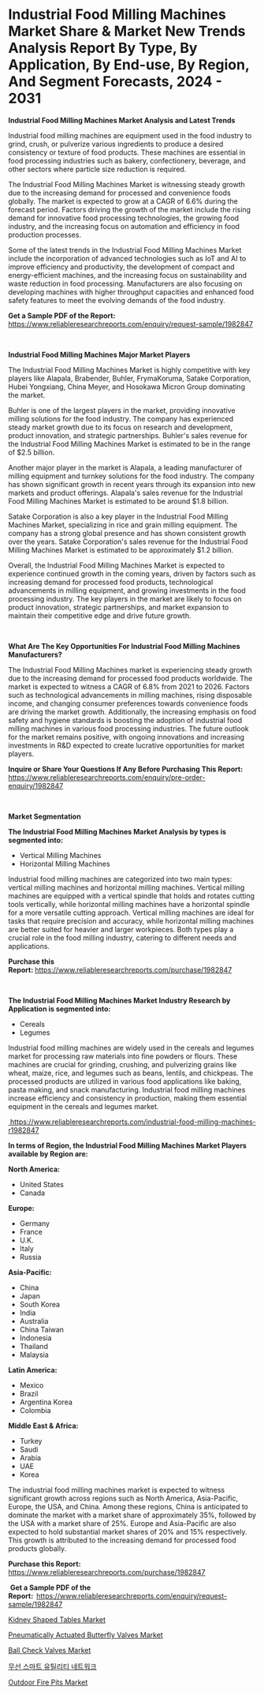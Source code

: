 <p><h1>Industrial Food Milling Machines Market Share & Market New Trends Analysis Report By Type, By Application, By End-use, By Region, And Segment Forecasts, 2024 - 2031</h1></p><p><strong>Industrial Food Milling Machines Market Analysis and Latest Trends</strong></p>
<p><p>Industrial food milling machines are equipment used in the food industry to grind, crush, or pulverize various ingredients to produce a desired consistency or texture of food products. These machines are essential in food processing industries such as bakery, confectionery, beverage, and other sectors where particle size reduction is required.</p><p>The Industrial Food Milling Machines Market is witnessing steady growth due to the increasing demand for processed and convenience foods globally. The market is expected to grow at a CAGR of 6.6% during the forecast period. Factors driving the growth of the market include the rising demand for innovative food processing technologies, the growing food industry, and the increasing focus on automation and efficiency in food production processes.</p><p>Some of the latest trends in the Industrial Food Milling Machines Market include the incorporation of advanced technologies such as IoT and AI to improve efficiency and productivity, the development of compact and energy-efficient machines, and the increasing focus on sustainability and waste reduction in food processing. Manufacturers are also focusing on developing machines with higher throughput capacities and enhanced food safety features to meet the evolving demands of the food industry.</p></p>
<p><strong>Get a Sample PDF of the Report:&nbsp;</strong> <a href="https://www.reliableresearchreports.com/enquiry/request-sample/1982847">https://www.reliableresearchreports.com/enquiry/request-sample/1982847</a></p>
<p>&nbsp;</p>
<p><strong>Industrial Food Milling Machines Major Market Players</strong></p>
<p><p>The Industrial Food Milling Machines Market is highly competitive with key players like Alapala, Brabender, Buhler, FrymaKoruma, Satake Corporation, Hubei Yongxiang, China Meyer, and Hosokawa Micron Group dominating the market. </p><p>Buhler is one of the largest players in the market, providing innovative milling solutions for the food industry. The company has experienced steady market growth due to its focus on research and development, product innovation, and strategic partnerships. Buhler's sales revenue for the Industrial Food Milling Machines Market is estimated to be in the range of $2.5 billion.</p><p>Another major player in the market is Alapala, a leading manufacturer of milling equipment and turnkey solutions for the food industry. The company has shown significant growth in recent years through its expansion into new markets and product offerings. Alapala's sales revenue for the Industrial Food Milling Machines Market is estimated to be around $1.8 billion.</p><p>Satake Corporation is also a key player in the Industrial Food Milling Machines Market, specializing in rice and grain milling equipment. The company has a strong global presence and has shown consistent growth over the years. Satake Corporation's sales revenue for the Industrial Food Milling Machines Market is estimated to be approximately $1.2 billion.</p><p>Overall, the Industrial Food Milling Machines Market is expected to experience continued growth in the coming years, driven by factors such as increasing demand for processed food products, technological advancements in milling equipment, and growing investments in the food processing industry. The key players in the market are likely to focus on product innovation, strategic partnerships, and market expansion to maintain their competitive edge and drive future growth.</p></p>
<p>&nbsp;</p>
<p><strong>What Are The Key Opportunities For Industrial Food Milling Machines Manufacturers?</strong></p>
<p><p>The Industrial Food Milling Machines market is experiencing steady growth due to the increasing demand for processed food products worldwide. The market is expected to witness a CAGR of 6.8% from 2021 to 2026. Factors such as technological advancements in milling machines, rising disposable income, and changing consumer preferences towards convenience foods are driving the market growth. Additionally, the increasing emphasis on food safety and hygiene standards is boosting the adoption of industrial food milling machines in various food processing industries. The future outlook for the market remains positive, with ongoing innovations and increasing investments in R&D expected to create lucrative opportunities for market players.</p></p>
<p><strong>Inquire or Share Your Questions If Any Before Purchasing This Report:</strong> <a href="https://www.reliableresearchreports.com/enquiry/pre-order-enquiry/1982847">https://www.reliableresearchreports.com/enquiry/pre-order-enquiry/1982847</a></p>
<p>&nbsp;</p>
<p><strong>Market Segmentation</strong></p>
<p><strong>The Industrial Food Milling Machines Market Analysis by types is segmented into:</strong></p>
<p><ul><li>Vertical Milling Machines</li><li>Horizontal Milling Machines</li></ul></p>
<p><p>Industrial food milling machines are categorized into two main types: vertical milling machines and horizontal milling machines. Vertical milling machines are equipped with a vertical spindle that holds and rotates cutting tools vertically, while horizontal milling machines have a horizontal spindle for a more versatile cutting approach. Vertical milling machines are ideal for tasks that require precision and accuracy, while horizontal milling machines are better suited for heavier and larger workpieces. Both types play a crucial role in the food milling industry, catering to different needs and applications.</p></p>
<p><strong>Purchase this Report:&nbsp;</strong><a href="https://www.reliableresearchreports.com/purchase/1982847">https://www.reliableresearchreports.com/purchase/1982847</a></p>
<p>&nbsp;</p>
<p><strong>The Industrial Food Milling Machines Market Industry Research by Application is segmented into:</strong></p>
<p><ul><li>Cereals</li><li>Legumes</li></ul></p>
<p><p>Industrial food milling machines are widely used in the cereals and legumes market for processing raw materials into fine powders or flours. These machines are crucial for grinding, crushing, and pulverizing grains like wheat, maize, rice, and legumes such as beans, lentils, and chickpeas. The processed products are utilized in various food applications like baking, pasta making, and snack manufacturing. Industrial food milling machines increase efficiency and consistency in production, making them essential equipment in the cereals and legumes market.</p></p>
<p><a href="https://www.reliableresearchreports.com/industrial-food-milling-machines-r1982847">&nbsp;https://www.reliableresearchreports.com/industrial-food-milling-machines-r1982847</a></p>
<p><strong>In terms of Region, the Industrial Food Milling Machines Market Players available by Region are:</strong></p>
<p>
    <p> <strong> North America: </strong>
        <ul>
            <li>United States</li>
            <li>Canada</li>
        </ul>
        </p> 
    <p> <strong> Europe: </strong>
        <ul>
            <li>Germany</li>
            <li>France</li>
            <li>U.K.</li>
            <li>Italy</li>
            <li>Russia</li>
        </ul>
        </p> 
    <p> <strong> Asia-Pacific: </strong>
        <ul>
            <li>China</li>
            <li>Japan</li>
            <li>South Korea</li>
            <li>India</li>
            <li>Australia</li>
            <li>China Taiwan</li>
            <li>Indonesia</li>
            <li>Thailand</li>
            <li>Malaysia</li>
        </ul>
        </p> 
    <p> <strong> Latin America: </strong>
        <ul>
            <li>Mexico</li>
            <li>Brazil</li>
            <li>Argentina Korea</li>
            <li>Colombia</li>
        </ul>
        </p> 
    <p> <strong> Middle East & Africa: </strong>
        <ul>
            <li>Turkey</li>
            <li>Saudi</li>
            <li>Arabia</li>
            <li>UAE</li>
            <li>Korea</li>
        </ul>
    </p>
    </p>
<p><p>The industrial food milling machines market is expected to witness significant growth across regions such as North America, Asia-Pacific, Europe, the USA, and China. Among these regions, China is anticipated to dominate the market with a market share of approximately 35%, followed by the USA with a market share of 25%. Europe and Asia-Pacific are also expected to hold substantial market shares of 20% and 15% respectively. This growth is attributed to the increasing demand for processed food products globally.</p></p>
<p><strong>Purchase this Report: </strong><a href="https://www.reliableresearchreports.com/purchase/1982847">https://www.reliableresearchreports.com/purchase/1982847</a></p>
<p>&nbsp;<strong>Get a Sample PDF of the Report:&nbsp;&nbsp;</strong><a href="https://www.reliableresearchreports.com/enquiry/request-sample/1982847">https://www.reliableresearchreports.com/enquiry/request-sample/1982847</a></p>
<p><strong></strong></p>
<p><p><a href="https://medium.com/@shirleygreene26/global-kidney-shaped-tables-industry-types-applications-market-players-regional-growth-999b502961d0">Kidney Shaped Tables Market</a></p><p><a href="https://github.com/troySchroederhs/Market-Research-Report-List-1/blob/main/pneumatically-actuated-butterfly-valves-market.md">Pneumatically Actuated Butterfly Valves Market</a></p><p><a href="https://github.com/caseyee25/Market-Research-Report-List-1/blob/main/ball-check-valves-market.md">Ball Check Valves Market</a></p><p><a href="https://github.com/wallacBahrtyinger567686/Market-Research-Report-List-3/blob/main/907393968823.md">무선 스마트 유틸리티 네트워크</a></p><p><a href="https://medium.com/@shjsi3663/insights-into-the-outdoor-fire-pits-market-size-which-is-expanding-with-a-9-8-b9201fae6549">Outdoor Fire Pits Market</a></p></p>